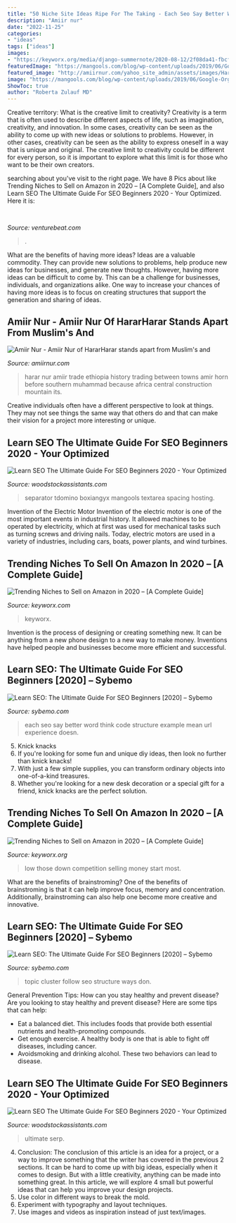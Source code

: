 ```yaml
---
title: "50 Niche Site Ideas Ripe For The Taking - Each Seo Say Better Word Think Code Structure Example Mean Url Experience Doesn"
description: "Amiir nur"
date: "2022-11-25"
categories:
- "ideas"
tags: ["ideas"]
images:
- "https://keyworx.org/media/django-summernote/2020-08-12/2f08da41-fbcf-4361-b487-1e794e5c384c.png"
featuredImage: "https://mangools.com/blog/wp-content/uploads/2019/06/Google-Organic-CTR-History.png"
featured_image: "http://amiirnur.com/yahoo_site_admin/assets/images/Harar-Gate.29783506_std.jpg"
image: "https://mangools.com/blog/wp-content/uploads/2019/06/Google-Organic-CTR-History.png"
ShowToc: true
author: "Roberta Zulauf MD"
---
```



Creative territory: What is the creative limit to creativity?
Creativity is a term that is often used to describe different aspects of life, such as imagination, creativity, and innovation. In some cases, creativity can be seen as the ability to come up with new ideas or solutions to problems. However, in other cases, creativity can be seen as the ability to express oneself in a way that is unique and original. The creative limit to creativity could be different for every person, so it is important to explore what this limit is for those who want to be their own creators.

	

		
searching about  you've visit to the right page. We have 8 Pics about  like Trending Niches to Sell on Amazon in 2020 – [A Complete Guide],  and also Learn SEO The Ultimate Guide For SEO Beginners 2020 - Your Optimized. Here it is:
		
    
## 

<img loading=lazy src="https://venturebeat.com/wp-content/uploads/2019/11/vivoexynos-e1573227653262.jpg" onerror="this.onerror=null;this.src='https://tse4.mm.bing.net/th?id=OIP.oTbiObz3bFvUIhbHnSiY5wHaEK&amp;pid=15.1';" alt="">

_Source: venturebeat.com_

>. 

	

What are the benefits of having more ideas?
Ideas are a valuable commodity. They can provide new solutions to problems, help produce new ideas for businesses, and generate new thoughts. However, having more ideas can be difficult to come by. This can be a challenge for businesses, individuals, and organizations alike. One way to increase your chances of having more ideas is to focus on creating structures that support the generation and sharing of ideas.

    
## Amiir Nur - Amiir Nur Of HararHarar Stands Apart From Muslim&#039;s And

<img loading=lazy src="http://amiirnur.com/yahoo_site_admin/assets/images/Harar-Gate.29783506_std.jpg" onerror="this.onerror=null;this.src='https://tse1.mm.bing.net/th?id=OIP.wJUyODApgwcr0HmO1By97gHaE2&amp;pid=15.1';" alt="Amiir Nur - Amiir Nur of HararHarar stands apart from Muslim&#039;s and">

_Source: amiirnur.com_

>harar nur amiir trade ethiopia history trading between towns amir horn before southern muhammad because africa central construction mountain its. 

	

Creative individuals often have a different perspective to look at things. They may not see things the same way that others do and that can make their vision for a project more interesting or unique.

    
## Learn SEO The Ultimate Guide For SEO Beginners 2020 - Your Optimized

<img loading=lazy src="https://mangools.com/blog/wp-content/uploads/2019/06/03-pagespeed.png" onerror="this.onerror=null;this.src='https://tse3.mm.bing.net/th?id=OIP.wqKXDNkTr-5qiclQrnfm6wHaEx&amp;pid=15.1';" alt="Learn SEO The Ultimate Guide For SEO Beginners 2020 - Your Optimized">

_Source: woodstockassistants.com_

>separator tdomino boxiangyx mangools textarea spacing hosting. 

	

Invention of the Electric Motor
Invention of the electric motor is one of the most important events in industrial history. It allowed machines to be operated by electricity, which at first was used for mechanical tasks such as turning screws and driving nails. Today, electric motors are used in a variety of industries, including cars, boats, power plants, and wind turbines.

    
## Trending Niches To Sell On Amazon In 2020 – [A Complete Guide]

<img loading=lazy src="https://keyworx.com/media/django-summernote/2020-08-12/e2eff9e4-b6cd-424f-88b9-5f564c0bab2c.jpg" onerror="this.onerror=null;this.src='https://tse3.mm.bing.net/th?id=OIP.C5CptkiJX0D4pDJlLfnwVgHaB5&amp;pid=15.1';" alt="Trending Niches to Sell on Amazon in 2020 – [A Complete Guide]">

_Source: keyworx.com_

>keyworx. 

	

Invention is the process of designing or creating something new. It can be anything from a new phone design to a new way to make money. Inventions have helped people and businesses become more efficient and successful.

    
## Learn SEO: The Ultimate Guide For SEO Beginners [2020] – Sybemo

<img loading=lazy src="https://mangools.com/blog/wp-content/uploads/2019/06/03-permalinks.png" onerror="this.onerror=null;this.src='https://tse1.mm.bing.net/th?id=OIP.V8zVvBj7l6i_ucHf7aziWAHaD7&amp;pid=15.1';" alt="Learn SEO: The Ultimate Guide For SEO Beginners [2020] – Sybemo">

_Source: sybemo.com_

>each seo say better word think code structure example mean url experience doesn. 

	

5. Knick knacks
1. If you're looking for some fun and unique diy ideas, then look no further than knick knacks!
2. With just a few simple supplies, you can transform ordinary objects into one-of-a-kind treasures.
3. Whether you're looking for a new desk decoration or a special gift for a friend, knick knacks are the perfect solution.

    
## Trending Niches To Sell On Amazon In 2020 – [A Complete Guide]

<img loading=lazy src="https://keyworx.org/media/django-summernote/2020-08-12/2f08da41-fbcf-4361-b487-1e794e5c384c.png" onerror="this.onerror=null;this.src='https://tse3.mm.bing.net/th?id=OIP.r4H6heVZmHQyhPdqztLq8AAAAA&amp;pid=15.1';" alt="Trending Niches to Sell on Amazon in 2020 – [A Complete Guide]">

_Source: keyworx.org_

>low those down competition selling money start most. 

	

What are the benefits of brainstroming?
One of the benefits of brainstroming is that it can help improve focus, memory and concentration. Additionally, brainstroming can also help one become more creative and innovative.

    
## Learn SEO: The Ultimate Guide For SEO Beginners [2020] – Sybemo

<img loading=lazy src="https://mangools.com/blog/wp-content/uploads/2019/07/topic-cluster-model-1.png" onerror="this.onerror=null;this.src='https://tse1.mm.bing.net/th?id=OIP.s2XozZDCJ3k3WBvj5SObxAHaFy&amp;pid=15.1';" alt="Learn SEO: The Ultimate Guide For SEO Beginners [2020] – Sybemo">

_Source: sybemo.com_

>topic cluster follow seo structure ways don. 

	

General Prevention Tips: How can you stay healthy and prevent disease?
Are you looking to stay healthy and prevent disease? Here are some tips that can help: 
- Eat a balanced diet. This includes foods that provide both essential nutrients and health-promoting compounds. 
- Get enough exercise. A healthy body is one that is able to fight off diseases, including cancer. 
- Avoidsmoking and drinking alcohol. These two behaviors can lead to disease.

    
## Learn SEO The Ultimate Guide For SEO Beginners 2020 - Your Optimized

<img loading=lazy src="https://mangools.com/blog/wp-content/uploads/2019/06/Google-Organic-CTR-History.png" onerror="this.onerror=null;this.src='https://tse3.mm.bing.net/th?id=OIP.RvZajMxg89rwlK8bpiq5GgHaDS&amp;pid=15.1';" alt="Learn SEO The Ultimate Guide For SEO Beginners 2020 - Your Optimized">

_Source: woodstockassistants.com_

>ultimate serp. 

	

4. Conclusion: The conclusion of this article is an idea for a project, or a way to improve something that the writer has covered in the previous 2 sections.
It can be hard to come up with big ideas, especially when it comes to design. But with a little creativity, anything can be made into something great. In this article, we will explore 4 small but powerful ideas that can help you improve your design projects.
1. Use color in different ways to break the mold.
2. Experiment with typography and layout techniques.
3. Use images and videos as inspiration instead of just text/images.

